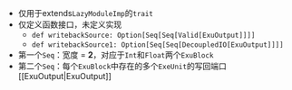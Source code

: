 - 仅用于extends`LazyModuleImp`的`trait`
- 仅定义函数接口，未定义实现
	- `def writebackSource: Option[Seq[Seq[Valid[ExuOutput]]]]`
	- `def writebackSource1: Option[Seq[Seq[DecoupledIO[ExuOutput]]]]`
- 第一个`Seq`：宽度 = **2**，对应于`Int`和`Float`两个`ExuBlock`
- 第二个`Seq`：每个`ExuBlock`中存在的多个`ExeUnit`的写回端口[[ExuOutput|ExuOutput]]